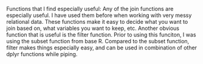  Functions that I find especially useful:
 Any of the join functions are especially useful. I have used them before when working with very messy relational data. These functions make it easy to decide what you want to join based on, what variables you want to keep, etc.
Another obvious function that is useful is the filter function. Prior to using this funciton, I was using the subset function from base R.
Compared to the subset function, filter makes things especially easy, and can be used in combination of other dplyr functions while piping.
